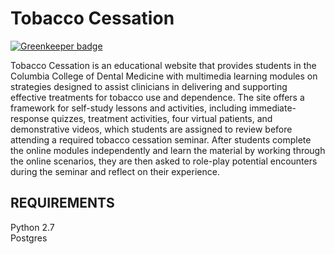 Tobacco Cessation
==========

[![Greenkeeper badge](https://badges.greenkeeper.io/ccnmtl/tobaccocessation.svg)](https://greenkeeper.io/)

Tobacco Cessation is an educational website that provides students in the Columbia College of Dental Medicine with multimedia learning modules on strategies designed to assist clinicians in delivering and supporting effective treatments for tobacco use and dependence. The site offers a framework for self-study lessons and activities, including immediate-response quizzes, treatment activities, four virtual patients, and demonstrative videos, which students are assigned to review before attending a required tobacco cessation seminar. After students complete the online modules independently and learn the material by working through the online scenarios, they are then asked to role-play potential encounters during the seminar and reflect on their experience.


REQUIREMENTS
------------
Python 2.7  
Postgres  
